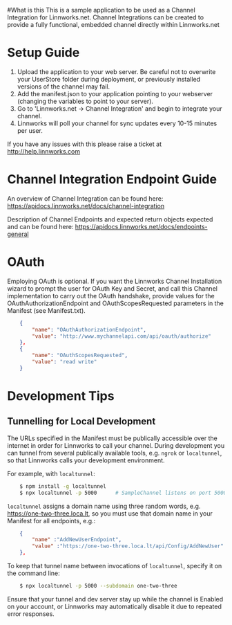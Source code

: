 #What is this
This is a sample application to be used as a Channel Integration for Linnworks.net. Channel Integrations can be created to provide a fully functional, embedded channel directly within Linnworks.net

# Setup Guide

1. Upload the application to your web server.  Be careful not to overwrite your UserStore folder during deployment, or previously installed versions of the channel may fail.
2. Add the manifest.json to your application pointing to your webserver (changing the variables to point to your server).
3. Go to 'Linnworks.net -> Channel Integration' and begin to integrate your channel.
4. Linnworks will poll your channel for sync updates every 10-15 minutes per user.

If you have any issues with this please raise a ticket at http://help.linnworks.com

# Channel Integration Endpoint Guide

An overview of Channel Integration can be found here: https://apidocs.linnworks.net/docs/channel-integration

Description of Channel Endpoints and expected return objects expected and can be found here: https://apidocs.linnworks.net/docs/endpoints-general

# OAuth

Employing OAuth is optional.  If you want the Linnworks Channel Installation wizard to prompt the user for OAuth Key and Secret, and call this Channel implementation to carry out the OAuth handshake, provide values for the OAuthAuthorizationEndpoint and OAuthScopesRequested parameters in the Manifest (see Manifest.txt).

```json
    {
        "name": "OAuthAuthorizationEndpoint",
        "value": "http://www.mychannelapi.com/api/oauth/authorize"
    },
    {
        "name": "OAuthScopesRequested",
        "value": "read write"
    }
```

# Development Tips

## Tunnelling for Local Development

The URLs specified in the Manifest must be publically accessible over the internet in order for Linnworks to call your channel.  During development you can tunnel from several publically available tools, e.g. `ngrok` or `localtunnel`, so that Linnworks calls your development environment.

For example, with `localtunnel`:

```bash
    $ npm install -g localtunnel
    $ npx localtunnel -p 5000      # SampleChannel listens on port 5000,5001 by default
```

`localtunnel` assigns a domain name using three random words, e.g. https://one-two-three.loca.lt, so you must use that domain name in your Manifest for all endpoints, e.g.:

```json
    {
        "name" :"AddNewUserEndpoint",
        "value" :"https://one-two-three.loca.lt/api/Config/AddNewUser"
    },
```

To keep that tunnel name between invocations of `localtunnel`, specify it on the command line:

```bash
    $ npx localtunnel -p 5000 --subdomain one-two-three
```

Ensure that your tunnel and dev server stay up while the channel is Enabled on your account, or Linnworks may automatically disable it due to repeated error responses.
